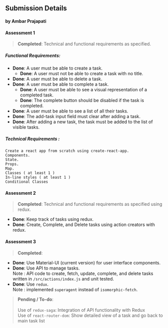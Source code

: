 ## Submission Details
#### by Ambar Prajapati

#### Assessment 1		
> **Completed**: Technical and functional requirements as specified.
##### Functional Requirements:
* **Done**: A user must be able to create a task.
	* **Done**: A user must not be able to create a task with no title.
* **Done**: A user must be able to delete a task.
* **Done**: A user must be able to complete a task.
	* **Done**: A user must be able to see a visual representation of a completed task.
	* **Done**: The complete button should be disabled if the task is completed.
* **Done**: A user must be able to see a list of all their tasks.
* **Done**: The add-task input field must clear after adding a task.
* **Done**: After adding a new task, the task must be added to the list of visible tasks.

##### Technical Requirements :

    Create a react app from scratch using create-react-app.
    Components.
    State.
    Props.
    Map.
    Classes ( at least 1 )
    In-line styles ( at least 1 )
    Conditional Classes


#### Assessment 2		
> **Completed**: Technical and functional requirements as specified using redux.
* **Done**: Keep track of tasks using redux.
* **Done**: Create, Complete, and Delete tasks using action creators with redux.

#### Assessment 3		
> **Completed**:
* **Done**: Use Material-UI (current version) for user interface components.
* **Done**: Use API to manage tasks. <br>Note : API code to create, fetch, update, complete, and delete tasks written in `/src/actions/index.js` and unit tested. 
* **Done**: Use `redux`. <br>Note : implemented `superagent` instead of `isomorphic-fetch`.

> **Pending / To-do**:		
		<br>Use of `redux-saga`: Integration of API functionality with Redux
		<br>Use of `react-router-dom`: Show detailed view of a task and go back to main task list

